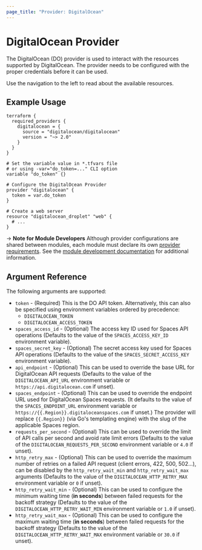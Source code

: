 ```yaml
---
page_title: "Provider: DigitalOcean"
---
```


# DigitalOcean Provider

The DigitalOcean (DO) provider is used to interact with the
resources supported by DigitalOcean. The provider needs to be configured
with the proper credentials before it can be used.

Use the navigation to the left to read about the available resources.

## Example Usage

```hcl
terraform {
  required_providers {
    digitalocean = {
      source = "digitalocean/digitalocean"
      version = "~> 2.0"
    }
  }
}

# Set the variable value in *.tfvars file
# or using -var="do_token=..." CLI option
variable "do_token" {}

# Configure the DigitalOcean Provider
provider "digitalocean" {
  token = var.do_token
}

# Create a web server
resource "digitalocean_droplet" "web" {
  # ...
}
```

-> **Note for Module Developers** Although provider configurations are shared between modules, each module must
declare its own [provider requirements](https://www.terraform.io/docs/language/providers/requirements.html). See the [module development documentation](https://www.terraform.io/docs/language/modules/develop/providers.html) for additional information.

## Argument Reference

The following arguments are supported:

* `token` - (Required) This is the DO API token. Alternatively, this can also be specified
  using environment variables ordered by precedence:
  * `DIGITALOCEAN_TOKEN`
  * `DIGITALOCEAN_ACCESS_TOKEN`
* `spaces_access_id` - (Optional) The access key ID used for Spaces API
  operations (Defaults to the value of the `SPACES_ACCESS_KEY_ID` environment
  variable).
* `spaces_secret_key` - (Optional) The secret access key used for Spaces API
  operations (Defaults to the value of the `SPACES_SECRET_ACCESS_KEY`
  environment variable).
* `api_endpoint` - (Optional) This can be used to override the base URL for
  DigitalOcean API requests (Defaults to the value of the `DIGITALOCEAN_API_URL`
  environment variable or `https://api.digitalocean.com` if unset).
* `spaces_endpoint` - (Optional) This can be used to override the endpoint URL
  used for DigitalOcean Spaces requests. (It defaults to the value of the
  `SPACES_ENDPOINT_URL` environment variable or `https://{{.Region}}.digitaloceanspaces.com`
  if unset.) The provider will replace `{{.Region}}` (via Go's templating engine) with the slug
  of the applicable Spaces region.
* `requests_per_second` - (Optional) This can be used to override the limit of
  API calls per second and avoid rate limit errors (Defaults to the value of the
  `DIGITALOCEAN_REQUESTS_PER_SECOND` environment variable or `4.0` if unset).
* `http_retry_max` - (Optional) This can be used to override the maximum number
  of retries on a failed API request (client errors, 422, 500, 502...), can 
  be disabled by the `http_retry_wait_min` and `http_retry_wait_max` arguments 
  (Defaults to the value of the `DIGITALOCEAN_HTTP_RETRY_MAX` environment
  variable or `0` if unset).
* `http_retry_wait_min` - (Optional) This can be used to configure the minimum 
  waiting time (**in seconds**) between failed requests for the backoff strategy
  (Defaults to the value of the `DIGITALOCEAN_HTTP_RETRY_WAIT_MIN` environment 
  variable or `1.0` if unset).
* `http_retry_wait_max` - (Optional) This can be used to configure the maximum
  waiting time (**in seconds**) between failed requests for the backoff strategy
  (Defaults to the value of the `DIGITALOCEAN_HTTP_RETRY_WAIT_MAX` environment
  variable or `30.0` if unset).
